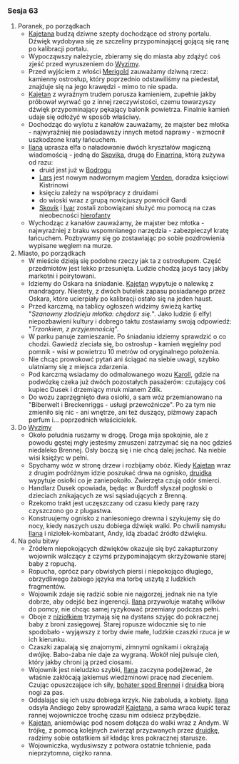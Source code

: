 ### Sesja 63
1. Poranek, po porządkach
    - [Kajetana](#g_kajetan) budzą dziwne szepty dochodzące od strony portalu. Dźwięk wydobywa się ze szczeliny przypominającej gojącą się ranę po kalibracji portalu.
    - Wypocząwszy należycie, zbieramy się do miasta aby zdążyć coś zjeść przed wyruszeniem do [Wyzimy](#l_wyzima).
    - Przed wyjściem z włości [Merigold](#p_triss_merigold) zauważamy dziwną rzecz: kamienny ostrosłup, który poprzednio odstawiliśmy na piedestał, znajduje się na jego krawędzi - mimo to nie spada.
    - [Kajetan](#g_kajetan) z wyraźnym trudem porusza kamieniem, zupełnie jakby próbował wyrwać go z innej rzeczywistości, czemu towarzyszy dźwięk przypominający pękający balonik powietrza. Finalnie kamień udaje się odłożyć w sposób właściwy.
    - Dochodząc do wylotu z kanałów zauważamy, że majster bez młotka - najwyraźniej nie posiadawszy innych metod naprawy - wzmocnił uszkodzone kraty łańcuchem.
    - [Ilana](#g_ilana) uprasza elfa o naładowanie dwóch kryształów magiczną wiadomością - jedną do [Skovika](#p_skovik), drugą do [Finarrina](#p_druid_finarrin), którą zużywa od razu:
        + druid jest już w [Bodrogu](#l_bodrog)
        + [Lars](#p_lars) jest nowym nadwornym magiem [Verden](#l_verden), doradza księciowi Kistrinowi
        + księciu zależy na współpracy z druidami
        + do wioski wraz z grupą nowicjuszy powrócił Gardi
        + [Skovik](#p_skovik) i [Ivar](#p_ivar) zostali zobowiązani służyć mu pomocą na czas nieobecności [hierofanty](#p_druid_finarrin)
    - Wychodząc z kanałów zauważamy, że majster bez młotka - najwyraźniej z braku wspomnianego narzędzia - zabezpieczył kratę łańcuchem. Pozbywamy się go zostawiając po sobie pozdrowienia wypisane węglem na murze.
2. Miasto, po porządkach
    - W mieście dzieją się podobne rzeczy jak ta z ostrosłupem. Część przedmiotów jest lekko przesunięta. Ludzie chodzą jacyś tacy jakby markotni i poirytowani.
    - Idziemy do Oskara na śniadanie. [Kajetan](#g_kajetan) wypytuje o nalewkę z mandragory. Niestety, z dwóch butelek zapasu posiadanego przez Oskara, które ucierpiały po kalibracji ostało się na jeden haust.
    - Przed karczmą, na tablicy ogłoszeń widzimy świeżą kartkę "_Szanowny złodzieju młotka: chędorz się._". Jako ludzie (i elfy) niepozbawieni kultury i dobrego taktu zostawiamy swoją odpowiedź: "_Trzonkiem, z przyjemnością_".
    - W parku panuje zamieszanie. Po śniadaniu idziemy sprawdzić o co chodzi. Gawiedź zleciała się, bo ostrosłup - kamień węgielny pod pomnik - wisi w powietrzu 10 metrów od oryginalnego położenia.
    - Nie chcąc prowokowć pytań ani ściągać na siebie uwagi, szybko ulatniamy się z miejsca zdarzenia.
    - Pod karczmą wsiadamy do odmalowanego wozu [Karoll](#p_karoll), gdzie na podwózkę czeka już dwóch pozostałych pasażerów: czutający coś kupiec Dusek i drzemiący mruk mianem Zdik.
    - Do wozu zaprzęgnięto dwa osiołki, a sam wóz przemianowano na "Biberwelt i Breckenriggs - usługi przewoźnicze". Po za tym nie zmieniło się nic - ani wnętrze, ani też duszący, piżmowy zapach perfum i... poprzednich właścicielek.
3. Do [Wyzimy](#l_wyzima)
    - Około południa ruszamy w drogę. Droga mija spokojnie, ale z powodu gęstej mgły jesteśmy zmuszeni zatrzymać się na noc gdzieś niedaleko Brennej. Osły boczą się i nie chcą dalej jechać. Na niebie wisi księżyc w pełni.
    - Spychamy wóz w stronę drzew i rozbijamy obóz. Kiedy [Kajetan](#g_kajetan) wraz z drugim podróżnym idzie poszukać drwa na ognisko, [druidka](#g_ilana) wypytuje osiołki co je zaniepokoiło. Zwierzęta czują odór śmierci.
    - Handlarz Dusek opowiada, będąc w Burdoff słyszał pogłoski o dzieciach znikających ze wsi sąsiadujących z Brenną.
    - Rzekomo trakt jest uczęszczany od czasu kiedy parę razy czyszczono go z plugastwa.
    - Konstruujemy ognisko z naniesoniego drewna i szykujemy się do nocy, kiedy naszych uszu dobiega dźwięk walki. Po chwili namysłu [Ilana](#g_ilana) i niziołek-kombatant, Andy, idą zbadać źródło dźwięku.
4. Na polu bitwy
    - Źródłem niepokojących dźwięków okazuje się być zakapturzony wojownik walczący z czymś przypominającym skrzyżowanie starej baby z ropuchą.
    - Ropucha, oprócz pary obwisłych piersi i niepokojąco długiego, obrzydliwego żabiego języka ma torbę uszytą z ludzkich fragmentów.
    - Wojownik zdaje się radzić sobie nie najgorzej, jednak nie na tyle dobrze, aby odejść bez ingerencji. [Ilana](#g_ilana) przywołuje watahę wilków do pomcy, nie chcąc samej ryzykować przemiany podczas pełni.
    - Oboje z [niziołkiem](Andy) trzymają się na dystans szyjąc do pokracznej baby z broni zasięgowej. Starej ropusze widocznie się to nie spodobało - wyjąwszy z torby dwie małe, ludzkie czaszki rzuca je w ich kierunku.
    - Czaszki zapalają się znajomymi, zimnymi ognikami i okrążają dwójkę. Babo-żaba nie daje za wygraną. Wokół niej pulsuje cień, który jakby chroni ją przed ciosami.
    -  Wojownik jest nieludzko szybki, [Ilana](#g_ilana) zaczyna podejżewać, że właśnie zakłócają jakiemuś wiedżminowi pracę nad zleceniem. Czując opuszczające ich siły, [bohater spod Brennej](Andy) i [druidka](#g_ilana) biorą nogi za pas.
    - Oddalając się ich uszu dobiega krzyk. Nie żaboluda, a kobiety. [Ilana](#g_ilana) odsyła Andiego żeby sprowadził [Kajetana](#g_kajetan), a sama wraca kupić teraz rannej wojowniczce trochę czasu nim odsiecz przybędzie.
    - [Kajetan](#g_kajetan), aniemówiąc pod nosem dołącza do walki wraz z Andym. W trójkę, z pomocą kolejnych zwierząt przyzwanych przez [druidkę](#g_ilana), radzimy sobie ostatkiem sił kładąc kres pokracznej starusze. 
    - Wojowniczka, wydusiwszy z potwora ostatnie tchnienie, pada nieprzytomna, ciężko ranna.